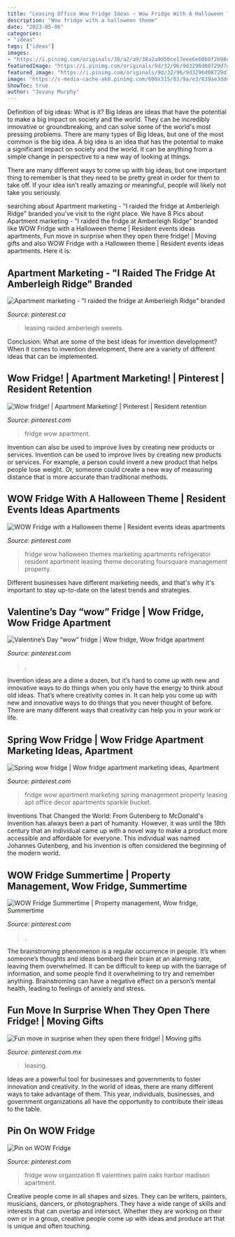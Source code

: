 ```yaml
---
title: "Leasing Office Wow Fridge Ideas ~ Wow Fridge With A Halloween Theme"
description: "Wow fridge with a halloween theme"
date: "2023-05-06"
categories:
- "ideas"
tags: ["ideas"]
images:
- "https://i.pinimg.com/originals/38/a2/a9/38a2a9d50ce17eee6e60b8f2b98c30d9.jpg"
featuredImage: "https://i.pinimg.com/originals/9d/32/96/9d3296d08729d7ee01484ddc3332a798.jpg"
featured_image: "https://i.pinimg.com/originals/9d/32/96/9d3296d08729d7ee01484ddc3332a798.jpg"
image: "https://s-media-cache-ak0.pinimg.com/600x315/83/9a/e3/839ae3ddde25940f60b537455292b824.jpg"
ShowToc: true
author: "Jovany Murphy"
---
```



Definition of big ideas: What is it?
Big Ideas are ideas that have the potential to make a big impact on society and the world. They can be incredibly innovative or groundbreaking, and can solve some of the world's most pressing problems.
There are many types of Big Ideas, but one of the most common is the big idea. A big idea is an idea that has the potential to make a significant impact on society and the world. It can be anything from a simple change in perspective to a new way of looking at things.

There are many different ways to come up with big ideas, but one important thing to remember is that they need to be pretty great in order for them to take off. If your idea isn't really amazing or meaningful, people will likely not take you seriously.

	

		
searching about Apartment marketing - &quot;I raided the fridge at Amberleigh Ridge&quot; branded you've visit to the right place. We have 8 Pics about Apartment marketing - &quot;I raided the fridge at Amberleigh Ridge&quot; branded like WOW Fridge with a Halloween theme | Resident events ideas apartments, Fun move in surprise when they open there fridge! | Moving gifts and also WOW Fridge with a Halloween theme | Resident events ideas apartments. Here it is:
		
    
## Apartment Marketing - &quot;I Raided The Fridge At Amberleigh Ridge&quot; Branded

<img loading=lazy src="https://i.pinimg.com/originals/9d/32/96/9d3296d08729d7ee01484ddc3332a798.jpg" onerror="this.onerror=null;this.src='https://tse4.mm.bing.net/th?id=OIP.HFof1iLgtk-_L4AJlDxITwHaLE&amp;pid=15.1';" alt="Apartment marketing - &quot;I raided the fridge at Amberleigh Ridge&quot; branded">

_Source: pinterest.ca_

>leasing raided amberleigh sweets. 

	

Conclusion: What are some of the best ideas for invention development?
When it comes to invention development, there are a variety of different ideas that can be implemented.

    
## Wow Fridge! | Apartment Marketing! | Pinterest | Resident Retention

<img loading=lazy src="https://s-media-cache-ak0.pinimg.com/600x315/83/9a/e3/839ae3ddde25940f60b537455292b824.jpg" onerror="this.onerror=null;this.src='https://tse2.mm.bing.net/th?id=OIP.qshBQMqpjbDvjerxlX4NQgHaD4&amp;pid=15.1';" alt="Wow fridge! | Apartment Marketing! | Pinterest | Resident retention">

_Source: pinterest.com_

>fridge wow apartment. 

	

Invention can also be used to improve lives by creating new products or services.
Invention can be used to improve lives by creating new products or services. For example, a person could invent a new product that helps people lose weight. Or, someone could create a new way of measuring distance that is more accurate than traditional methods.

    
## WOW Fridge With A Halloween Theme | Resident Events Ideas Apartments

<img loading=lazy src="https://i.pinimg.com/originals/83/54/cd/8354cd863667c7906896767b96eec295.jpg" onerror="this.onerror=null;this.src='https://tse2.mm.bing.net/th?id=OIP.xGhRY0gV-udGp54lNv5upAHaJ4&amp;pid=15.1';" alt="WOW Fridge with a Halloween theme | Resident events ideas apartments">

_Source: pinterest.com_

>fridge wow halloween themes marketing apartments refrigerator resident apartment leasing theme decorating foursquare management property. 

	

Different businesses have different marketing needs, and that's why it's important to stay up-to-date on the latest trends and strategies.

    
## Valentine’s Day “wow” Fridge | Wow Fridge, Wow Fridge Apartment

<img loading=lazy src="https://i.pinimg.com/originals/81/9d/36/819d36002c1e9e9055fd381f1363f881.jpg" onerror="this.onerror=null;this.src='https://tse2.mm.bing.net/th?id=OIP.PnDbWfIARGKHJy4rowltLQHaNL&amp;pid=15.1';" alt="Valentine’s Day “wow” fridge | Wow fridge, Wow fridge apartment">

_Source: pinterest.com_

>. 

	

Invention ideas are a dime a dozen, but it’s hard to come up with new and innovative ways to do things when you only have the energy to think about old ideas. That’s where creativity comes in. It can help you come up with new and innovative ways to do things that you never thought of before. There are many different ways that creativity can help you in your work or life.

    
## Spring Wow Fridge | Wow Fridge Apartment Marketing Ideas, Apartment

<img loading=lazy src="https://i.pinimg.com/originals/38/a2/a9/38a2a9d50ce17eee6e60b8f2b98c30d9.jpg" onerror="this.onerror=null;this.src='https://tse2.mm.bing.net/th?id=OIP.KUVRFmAK9x2X686-VGL3uAHaHa&amp;pid=15.1';" alt="Spring wow fridge | Wow fridge apartment marketing ideas, Apartment">

_Source: pinterest.com_

>fridge wow apartment marketing spring management property leasing apt office decor apartments sparkle bucket. 

	

Inventions That Changed the World: From Gutenberg to McDonald's
Invention has always been a part of humanity. However, it was until the 18th century that an individual came up with a novel way to make a product more accessible and affordable for everyone. This individual was named Johannes Gutenberg, and his invention is often considered the beginning of the modern world.

    
## WOW Fridge Summertime | Property Management, Wow Fridge, Summertime

<img loading=lazy src="https://i.pinimg.com/originals/df/74/fd/df74fdacc8c22644b21c6237622fd397.jpg" onerror="this.onerror=null;this.src='https://tse1.mm.bing.net/th?id=OIP.bvqNxHDk0QBOrA2xUE15UwHaJ4&amp;pid=15.1';" alt="WOW Fridge Summertime | Property management, Wow fridge, Summertime">

_Source: pinterest.com_

>. 

	

The brainstroming phenomenon is a regular occurrence in people. It’s when someone’s thoughts and ideas bombard their brain at an alarming rate, leaving them overwhelmed. It can be difficult to keep up with the barrage of information, and some people find it overwhelming to try and remember anything. Brainstroming can have a negative effect on a person’s mental health, leading to feelings of anxiety and stress.

    
## Fun Move In Surprise When They Open There Fridge! | Moving Gifts

<img loading=lazy src="https://i.pinimg.com/originals/90/b6/fa/90b6fa2ab04ed8d78c6f38cf304a3a2e.jpg" onerror="this.onerror=null;this.src='https://tse3.mm.bing.net/th?id=OIP.manrgy3TWLN37VAP6GM2FgHaJ4&amp;pid=15.1';" alt="Fun move in surprise when they open there fridge! | Moving gifts">

_Source: pinterest.com.mx_

>leasing. 

	

Ideas are a powerful tool for businesses and governments to foster innovation and creativity. In the world of ideas, there are many different ways to take advantage of them. This year, individuals, businesses, and government organizations all have the opportunity to contribute their ideas to the table.

    
## Pin On WOW Fridge

<img loading=lazy src="https://i.pinimg.com/originals/68/e3/93/68e3934c4d54fc691f8f0ff1f4c513c8.jpg" onerror="this.onerror=null;this.src='https://tse1.mm.bing.net/th?id=OIP.9ug-cfrSQrAJoYF9ECjBegHaLw&amp;pid=15.1';" alt="Pin on WOW Fridge">

_Source: pinterest.com_

>fridge wow organization fl valentines palm oaks harbor madison apartment. 

	

Creative people come in all shapes and sizes. They can be writers, painters, musicians, dancers, or photographers. They have a wide range of skills and interests that can overlap and intersect. Whether they are working on their own or in a group, creative people come up with ideas and produce art that is unique and often touching.

